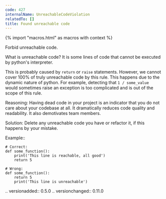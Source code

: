 ```yaml
---
code: 427
internalName: UnreachableCodeViolation
relatedTo: []
title: Found unreachable code
---
```


{% import "macros.html" as macros with context %}

Forbid unreachable code.

What is unreachable code? It is some lines of code that cannot be
executed by python's interpreter.

This is probably caused by `return` or `raise` statements. However, we
cannot cover 100% of truly unreachable code by this rule. This happens
due to the dynamic nature of python. For example, detecting that `1 /
some_value` would sometimes raise an exception is too complicated and is
out of the scope of this rule.

Reasoning: Having dead code in your project is an indicator that you do
not care about your codebase at all. It dramatically reduces code
quality and readability. It also demotivates team members.

Solution: Delete any unreachable code you have or refactor it, if this
happens by your mistake.

Example::

    # Correct:
    def some_function():
        print('This line is reachable, all good')
        return 5
    
    # Wrong:
    def some_function():
        return 5
        print('This line is unreachable')

.. versionadded:: 0.5.0 .. versionchanged:: 0.11.0